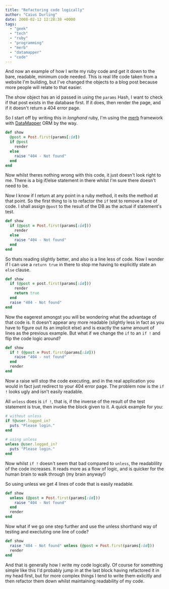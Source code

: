 ```yaml
---
title: "Refactoring code logically"
author: "Caius Durling"
date: 2008-02-12 12:28:38 +0000
tags:
  - "geek"
  - "tech"
  - "ruby"
  - "programming"
  - "merb"
  - "datamapper"
  - "code"
---
```


And now an example of how I write my ruby code and get it down to the bare, readable, minimum code needed. This is real life code taken from a website I'm building, but I've changed the objects to a blog post because more people will relate to that easier.

The show object has an id passed in using the `params` Hash, I want to check if that post exists in the database first.  If it does, then render the page, and if it doesn't return a 404 error page.

So I start off by writing this in *longhand* ruby, I'm using the [merb][] framework with [DataMapper][dm] ORM by the way.

[merb]: http://merbivore.com/
[dm]: http://datamapper.com/

```ruby
def show
  @post = Post.first(params[:id])
  if @post
    render
  else
    raise "404 - Not found"
  end
end
```

Now whilst theres nothing wrong with this code, it just doesn't look right to me. There is a big if/else statement in there whilst I'm sure there doesn't need to be.

Now I know if I return at any point in a ruby method, it exits the method at that point. So the first thing to is to refactor the `if` test to remove a line of code. I shall assign `@post` to the result of the DB as the actual if statement's test.

```ruby
def show
  if (@post = Post.first(params[:id]))
    render
  else
    raise "404 - Not found"
  end
end
```

So thats reading slightly better, and also is a line less of code. Now I wonder if I can use a `return true` in there to stop me having to explicitly state an `else` clause.

```ruby
def show
  if (@post = post.first(params[:id]))
    render
    return true
  end
  raise "404 - Not found"
end
```

Now the eagerest amongst you will be wondering what the advantage of that code is. It doesn't appear any more readable (slightly less in fact as you have to figure out its an implicit else) and is exactly the same amount of lines as the previous example. But what if we change the `if` to an `if !` and flip the code logic around?

```ruby
def show
  if ! (@post = Post.first(params[:id]))
    raise "404 - not found"
  end
  render
end
```

Now a raise will stop the code executing, and in the real application you would in fact just redirect to your 404 error page. The problem now is the `if !` looks ugly and isn't easily readable.

All `unless` does is `if !`, that is, if the inverse of the result of the test statement is true, then invoke the block given to it. A quick example for you:

```ruby
# without unless
if !@user.logged_in?
  puts "Please login."
end
    
# using unless
unless @user.logged_in?
  puts "Please login."
end
```

Now whilst `if !` doesn't seem that bad compared to `unless`, the readablility of the code increases. It reads more as a flow of logic, and is quicker for the human brain to walk through (my brain anyway!)

So using unless we get 4 lines of code that is easily readable.

```ruby
def show
  unless (@post = Post.first(params[:id]))
    raise "404 - Not found"
  end
  render
end
```

Now what if we go one step further and use the unless shorthand way of testing and exectuting one line of code?

```ruby
def show
  raise "404 - Not found" unless (@post = Post.first(params[:id]))
  render
end
```

And that is generally how I write my code logically.  Of course for something simple like this I'd probably jump in at the last block having refactored it in my head first, but for more complex things I tend to write them exlicitly and then refactor them down whilst maintaining readability of my code.
